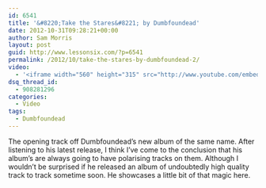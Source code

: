 ```yaml
---
id: 6541
title: '&#8220;Take the Stares&#8221; by Dumbfoundead'
date: 2012-10-31T09:28:21+00:00
author: Sam Morris
layout: post
guid: http://www.lessonsix.com/?p=6541
permalink: /2012/10/take-the-stares-by-dumbfoundead-2/
video:
  - '<iframe width="560" height="315" src="http://www.youtube.com/embed/5PIKLAMmy5A" frameborder="0" allowfullscreen></iframe>'
dsq_thread_id:
  - 908281296
categories:
  - Video
tags:
  - Dumbfoundead
---
```

The opening track off Dumbfoundead&#8217;s new album of the same name. After listening to his latest release, I think I&#8217;ve come to the conclusion that his album&#8217;s are always going to have polarising tracks on them. Although I wouldn&#8217;t be surprised if he released an album of undoubtedly high quality track to track sometime soon. He showcases a little bit of that magic here.